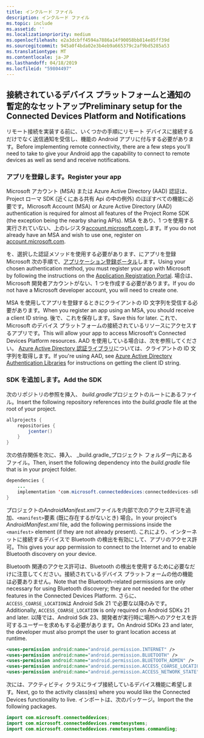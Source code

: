 ```yaml
---
title: インクルード ファイル
description: インクルード ファイル
ms.topic: include
ms.assetid: ''
ms.localizationpriority: medium
ms.openlocfilehash: e2a3dcbff4594a7886a14f90058bb814e85ff39d
ms.sourcegitcommit: 945a0f4bda02e3b4eb9a665379c2af9bd5285a53
ms.translationtype: MT
ms.contentlocale: ja-JP
ms.lasthandoff: 04/18/2019
ms.locfileid: "59804497"
---
```

## <a name="preliminary-setup-for-the-connected-devices-platform-and-notifications"></a><span data-ttu-id="4a6be-103">接続されているデバイス プラットフォームと通知の暫定的なセットアップ</span><span class="sxs-lookup"><span data-stu-id="4a6be-103">Preliminary setup for the Connected Devices Platform and Notifications</span></span>

<span data-ttu-id="4a6be-104">リモート接続を実装する前に、いくつかの手順にリモート デバイスに接続するだけでなく送信通知を受信し、機能の Android アプリに付与する必要があります。</span><span class="sxs-lookup"><span data-stu-id="4a6be-104">Before implementing remote connectivity, there are a few steps you'll need to take to give your Android app the capability to connect to remote devices as well as send and receive notifications.</span></span>

### <a name="register-your-app"></a><span data-ttu-id="4a6be-105">アプリを登録します。</span><span class="sxs-lookup"><span data-stu-id="4a6be-105">Register your app</span></span>

<span data-ttu-id="4a6be-106">Microsoft アカウント (MSA) または Azure Active Directory (AAD) 認証は、Project ローマ SDK (近くにある共有 Api の中の例外) のほぼすべての機能に必要です。</span><span class="sxs-lookup"><span data-stu-id="4a6be-106">Microsoft Account (MSA) or Azure Active Directory (AAD) authentication is required for almost all features of the Project Rome SDK (the exception being the nearby sharing APIs).</span></span> <span data-ttu-id="4a6be-107">MSA をあり、1 つを使用する実行されていない、上のレジスタ[account.microsoft.com](https://account.microsoft.com/account)します。</span><span class="sxs-lookup"><span data-stu-id="4a6be-107">If you do not already have an MSA and wish to use one, register on [account.microsoft.com](https://account.microsoft.com/account).</span></span>

<span data-ttu-id="4a6be-108">を、選択した認証メソッドを使用する必要があります、にアプリを登録 Microsoft 次の手順で、[アプリケーション登録ポータル](https://apps.dev.microsoft.com/)します。</span><span class="sxs-lookup"><span data-stu-id="4a6be-108">Using your chosen authentication method, you must register your app with Microsoft by following the instructions on the [Application Registration Portal](https://apps.dev.microsoft.com/).</span></span> <span data-ttu-id="4a6be-109">場合は、Microsoft 開発者アカウントがない、1 つを作成する必要があります。</span><span class="sxs-lookup"><span data-stu-id="4a6be-109">If you do not have a Microsoft developer account, you will need to create one.</span></span>

<span data-ttu-id="4a6be-110">MSA を使用してアプリを登録するときにクライアントの ID 文字列を受信する必要があります。</span><span class="sxs-lookup"><span data-stu-id="4a6be-110">When you register an app using an MSA, you should receive a client ID string.</span></span> <span data-ttu-id="4a6be-111">後で、これを保存します。</span><span class="sxs-lookup"><span data-stu-id="4a6be-111">Save this for later.</span></span> <span data-ttu-id="4a6be-112">これで、Microsoft のデバイス プラットフォームの接続されているリソースにアクセスするアプリです。</span><span class="sxs-lookup"><span data-stu-id="4a6be-112">This will allow your app to access Microsoft's Connected Devices Platform resources.</span></span> <span data-ttu-id="4a6be-113">AAD を使用している場合は、次を参照してください。 [Azure Active Directory 認証ライブラリ](https://docs.microsoft.com/azure/active-directory/develop/active-directory-authentication-libraries)については、クライアントの ID 文字列を取得します。</span><span class="sxs-lookup"><span data-stu-id="4a6be-113">If you're using AAD, see [Azure Active Directory Authentication Libraries](https://docs.microsoft.com/azure/active-directory/develop/active-directory-authentication-libraries) for instructions on getting the client ID string.</span></span>

### <a name="add-the-sdk"></a><span data-ttu-id="4a6be-114">SDK を追加します。</span><span class="sxs-lookup"><span data-stu-id="4a6be-114">Add the SDK</span></span>

<span data-ttu-id="4a6be-115">次のリポジトリの参照を挿入、 *build.gradle*プロジェクトのルートにあるファイル。</span><span class="sxs-lookup"><span data-stu-id="4a6be-115">Insert the following repository references into the *build.gradle* file at the root of your project.</span></span>

```Java
allprojects {
    repositories {
        jcenter()
    }
}
```
<span data-ttu-id="4a6be-116">次の依存関係を次に、挿入、 _build.gradle_プロジェクト フォルダー内にあるファイル。</span><span class="sxs-lookup"><span data-stu-id="4a6be-116">Then, insert the following dependency into the _build.gradle_ file that is in your project folder.</span></span>

```Java
dependencies { 
    ...
    implementation 'com.microsoft.connecteddevices:connecteddevices-sdk:+'
}
```

<span data-ttu-id="4a6be-117">プロジェクトの*AndroidManifest.xml*ファイルを内部で次のアクセス許可を追加、`<manifest>`要素 (既に存在するがないとき) 場合。</span><span class="sxs-lookup"><span data-stu-id="4a6be-117">In your project's *AndroidManifest.xml* file, add the following permissions inside the `<manifest>` element (if they are not already present).</span></span> <span data-ttu-id="4a6be-118">これにより、インターネットに接続するデバイスで Bluetooth の検出を有効にして、アプリのアクセス許可。</span><span class="sxs-lookup"><span data-stu-id="4a6be-118">This gives your app permission to connect to the Internet and to enable Bluetooth discovery on your device.</span></span>

<span data-ttu-id="4a6be-119">Bluetooth 関連のアクセス許可は、Bluetooth の検出を使用するために必要なだけに注意してください。接続されているデバイス プラットフォームの他の機能は必要ありません。</span><span class="sxs-lookup"><span data-stu-id="4a6be-119">Note that the Bluetooth-related permissions are only necessary for using Bluetooth discovery; they are not needed for the other features in the Connected Devices Platform.</span></span> <span data-ttu-id="4a6be-120">さらに、`ACCESS_COARSE_LOCATION`は Android Sdk 21 で必要な以降のみです。</span><span class="sxs-lookup"><span data-stu-id="4a6be-120">Additionally, `ACCESS_COARSE_LOCATION` is only required on Android SDKs 21 and later.</span></span> <span data-ttu-id="4a6be-121">以降では、Android Sdk 23、開発者が実行時に場所へのアクセスを許可するユーザーを求めもする必要があります。</span><span class="sxs-lookup"><span data-stu-id="4a6be-121">On Android SDKs 23 and later, the developer must also prompt the user to grant location access at runtime.</span></span>


```xml
<uses-permission android:name="android.permission.INTERNET" />
<uses-permission android:name="android.permission.BLUETOOTH" />
<uses-permission android:name="android.permission.BLUETOOTH_ADMIN" />
<uses-permission android:name="android.permission.ACCESS_COARSE_LOCATION" />
<uses-permission android:name="android.permission.ACCESS_NETWORK_STATE" />
```

<span data-ttu-id="4a6be-122">次には、アクティビティ クラスにライブ接続しているデバイス機能に希望します。</span><span class="sxs-lookup"><span data-stu-id="4a6be-122">Next, go to the activity class(es) where you would like the Connected Devices functionality to live.</span></span> <span data-ttu-id="4a6be-123">インポートは、次のパッケージ。</span><span class="sxs-lookup"><span data-stu-id="4a6be-123">Import the the following packages.</span></span>

```java
import com.microsoft.connecteddevices;
import com.microsoft.connecteddevices.remotesystems;
import com.microsoft.connecteddevices.remotesystems.commanding;
```
